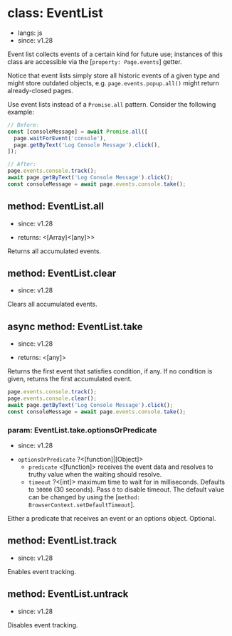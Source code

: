 # class: EventList
* langs: js
* since: v1.28

Event list collects events of a certain kind for future use; instances
of this class are accessible via the [`property: Page.events`] getter.

Notice that event lists simply store all historic events of a given type and
might store outdated objects, e.g. `page.events.popup.all()` might return
already-closed pages.

Use event lists instead of a `Promise.all` pattern. Consider the following
example:

```js
// Before:
const [consoleMessage] = await Promise.all([
  page.waitForEvent('console'),
  page.getByText('Log Console Message').click(),
]);

// After:
page.events.console.track();
await page.getByText('Log Console Message').click();
const consoleMessage = await page.events.console.take();
```

## method: EventList.all
* since: v1.28
- returns: <[Array]<[any]>>

Returns all accumulated events.

## method: EventList.clear
* since: v1.28

Clears all accumulated events.

## async method: EventList.take
* since: v1.28
- returns: <[any]>

Returns the first event that satisfies condition, if any. If no condition
is given, returns the first accumulated event.

```js
page.events.console.track();
page.events.console.clear();
await page.getByText('Log Console Message').click();
const consoleMessage = await page.events.console.take();
```

### param: EventList.take.optionsOrPredicate
* since: v1.28
- `optionsOrPredicate` ?<[function]|[Object]>
  - `predicate` <[function]> receives the event data and resolves to truthy value when the waiting should resolve.
  - `timeout` ?<[int]> maximum time to wait for in milliseconds. Defaults to `30000` (30 seconds). Pass `0` to
    disable timeout. The default value can be changed by using the [`method: BrowserContext.setDefaultTimeout`].

Either a predicate that receives an event or an options object. Optional.

## method: EventList.track
* since: v1.28

Enables event tracking.

## method: EventList.untrack
* since: v1.28

Disables event tracking.
